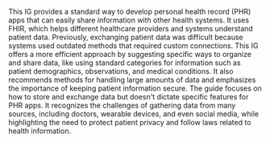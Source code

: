 This IG provides a standard way to develop personal health record (PHR) apps that can easily share information with other health systems. It uses FHIR, which helps different healthcare providers and systems understand patient data. Previously, exchanging patient data was difficult because systems used outdated methods that required custom connections. This IG offers a more efficient approach by suggesting specific ways to organize and share data, like using standard categories for information such as patient demographics, observations, and medical conditions. It also recommends methods for handling large amounts of data and emphasizes the importance of keeping patient information secure. The guide focuses on how to store and exchange data but doesn't dictate specific features for PHR apps. It recognizes the challenges of gathering data from many sources, including doctors, wearable devices, and even social media, while highlighting the need to protect patient privacy and follow laws related to health information. 
